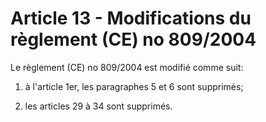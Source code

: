 # Article 13 - Modifications du règlement (CE) no 809/2004


Le règlement (CE) no 809/2004 est modifié comme suit:

1) à l'article 1er, les paragraphes 5 et 6 sont supprimés;

2) les articles 29 à 34 sont supprimés.
